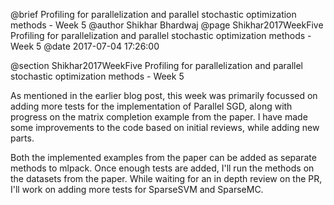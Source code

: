 @brief Profiling for parallelization and parallel stochastic optimization methods - Week 5
@author Shikhar Bhardwaj
@page Shikhar2017WeekFive Profiling for parallelization and parallel stochastic optimization methods - Week 5
@date 2017-07-04 17:26:00

@section Shikhar2017WeekFive Profiling for parallelization and parallel stochastic optimization methods - Week 5

As mentioned in the earlier blog post, this week was primarily focussed on adding more
tests for the implementation of Parallel SGD, along with progress on the matrix completion
example from the paper. I have made some improvements to the code based on initial reviews,
while adding new parts.

Both the implemented examples from the paper can be added as separate methods to mlpack. Once
enough tests are added, I'll run the methods on the datasets from the paper. While waiting for
an in depth review on the PR, I'll work on adding more tests for SparseSVM and SparseMC.